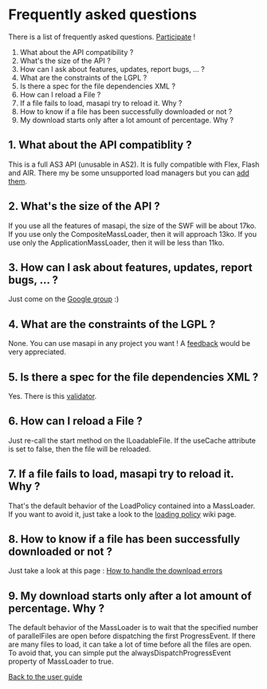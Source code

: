# Frequently asked questions #

There is a list of frequently asked questions. [Participate](http://groups.google.com/group/masapi) !

  1. What about the API compatibility ?
  1. What's the size of the API ?
  1. How can I ask about features, updates, report bugs, ... ?
  1. What are the constraints of the LGPL ?
  1. Is there a spec for the file dependencies XML ?
  1. How can I reload a File ?
  1. If a file fails to load, masapi try to reload it. Why ?
  1. How to know if a file has been successfully downloaded or not ?
  1. My download starts only after a lot amount of percentage. Why ?


## 1. What about the API compatiblity ? ##
This is a full AS3 API (unusable in AS2). It is fully compatible with Flex, Flash and AIR. There my be some unsupported load managers but you can [add them](http://code.google.com/p/masapi/wiki/ExtendSupportedLoadManagers).

## 2. What's the size of the API ? ##
If you use all the features of masapi, the size of the SWF will be about 17ko. If you use only the CompositeMassLoader, then it will approach 13ko. If you use only the ApplicationMassLoader, then it will be less than 11ko.

## 3. How can I ask about features, updates, report bugs, ... ? ##
Just come on the [Google group](http://groups.google.com/group/masapi) :)

## 4. What are the constraints of the LGPL ? ##
None. You can use masapi in any project you want ! A [feedback](http://groups.google.com/group/masapi) would be very appreciated.

## 5. Is there a spec for the file dependencies XML ? ##
Yes. There is this [validator](http://www.astorm.ch/masapi/validator.php).

## 6. How can I reload a File ? ##
Just re-call the start method on the ILoadableFile. If the useCache attribute is set to false, then the file will be reloaded.

## 7. If a file fails to load, masapi try to reload it. Why ? ##
That's the default behavior of the LoadPolicy contained into a MassLoader. If you want to avoid it, just take a look to the [loading policy](http://code.google.com/p/masapi/wiki/LoadingPolicy) wiki page.

## 8. How to know if a file has been successfully downloaded or not ? ##
Just take a look at this page : [How to handle the download errors](http://code.google.com/p/masapi/wiki/ErrorsHandling)

## 9. My download starts only after a lot amount of percentage. Why ? ##
The default behavior of the MassLoader is to wait that the specified number of parallelFiles are open before dispatching the first ProgressEvent. If there are many files to load, it can take a lot of time before all the files are open. To avoid that, you can simple put the alwaysDispatchProgressEvent property of MassLoader to true.

[Back to the user guide](http://code.google.com/p/masapi/wiki/UserGuide)
